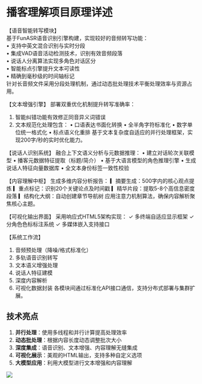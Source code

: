 # 播客理解项目原理详述


【语音智能转写模块】       
基于FunASR语音识别引擎构建，实现较好的音频转写功能：   
• 支持中英文混合识别与实时分段   
• 集成VAD语音活动检测技术，识别有效音频段落   
• 说话人分离算法实现多角色对话区分   
• 智能标点引擎提升文本可读性   
• 精确到毫秒级的时间轴标记  
针对长音频文件采用分段处理机制，通过动态批处理技术平衡处理效率与资源占用。

【文本增强引擎】
部署双重优化机制提升转写准确率：
1. 智能纠错功能有效修正同音异义词错误
2. 文本规范化处理包含：
   • 口语表达书面化转换
   • 全半角字符标准化
   • 数字单位统一格式化
   • 标点语义化重排
基于文本复杂度自适应的并行处理框架，实现200字/秒的实时优化能力。

【说话人识别系统】
融合上下文语义分析与元数据推理：
• 建立对话轮次关联模型
• 播客元数据特征提取（标题/简介）
• 基于大语言模型的角色推理引擎
• 生成说话人特征向量数据库
• 全文本身份标签一致性校验

【内容理解中枢】
生成多维内容分析报告：
▎摘要生成：500字内的核心观点提炼
▎重点标记：识别20个关键论点及时间戳
▎精华片段：提取5-8个高信息密度段落
▎结构化大纲：自动创建章节导航树
应用注意力机制算法，确保内容解析聚焦核心主题。

【可视化输出界面】
采用响应式HTML5架构实现：
✓ 多终端自适应显示框架
✓ 分角色色标标注系统
✓ 多媒体嵌入支持接口

【系统工作流】
1. 音频预处理（降噪/格式标准化）
2. 多轨语音识别转写
3. 文本语义增强处理
4. 说话人特征建模
5. 深度内容解析
6. 可视化数据封装
各模块间通过标准化API接口通信，支持分布式部署与集群扩展。


## 技术亮点

1. **并行处理**：使用多线程和并行计算提高处理效率
2. **动态批处理**：根据内容长度动态调整批次大小
3. **深度集成**：语音识别、文本增强、内容理解无缝集成
4. **可视化展示**：美观的HTML输出，支持多种自定义选项
5. **大模型应用**：利用大模型进行文本增强和内容理解

[![](https://mermaid.ink/img/pako:eNqVlu9P4kgYx_8VUt-OydLioeSyiVhrRX2zbu7FFV9UOhVySElpcz82m-gdAp6i7Ol6enFR1Ij3QzS36q2gu_8MMy3_xQ5M1ZGwe1lekE7nO995ns88M9MXXMzQIBfi5kw1Hfc9F6MpH_nFkmomI0LdlzaNGMxkfHoimQz16UN6UA-CjGUa38FQ30AwODD0xGv2f5_QrHiIT_8AYkbSMEN9giB0uWmqpd5ZDUINzt5baYNqYFD_Aqt5EnbS84JP9Fk9du8laAPq4JeEZdhW2rbuzIZgDOr3Zl_FggNB7f_N6P-wgn87RbWD1t7b1sErvJVvNq5mfP39T31hxT07Ja_dsxwq_I12Tr6eNZ9OpyGMxZ_BmDGXSvwEzRnqEu6MGFHQ2h6qrri3_6DcjtPYwOXdGXayjD1LV411bm1f4dolFdx5-aJc8_aDs3ki2anh6We4ksPlqyhH4_J7geGLBvr1BB8u4MuVdmzfDIszjI2fqnnFzf9FdOyUbTWxZdU8VQvE-8I9e9Os11Eh5xw3WI1ANQEF7-edn6_x4gE6KrKCAMVA38CUxuY-0ukTFQoH5ZZQ7RodlNFNvTciVtGNSKSI0PWVW1lFR1mnlPPgiH4FlVY7iRad-n5rc4eJT6RIRN5LoHmzjVa3WAGlIAoKWj8kwEiszevj1psD8szKKAiRgHh9jk5_x_s36Ga9y4qyGO3JYlSheaHSmvNHliVCS096WAW6YJ-qokeibkqSR-moik8qqLxCFhSXSx4oiYA6uybDPc6dPiZ-ibKS-IdQ8PY-Os86m3u48EhJoUkEWn2TlOxDAZWKTvWcVVJuYz2ZjCno3fH92OaHCl486wlHVmiLLLpbPWy-W8Ovtt3jxc9VEZV285G7-FCVx0f2KzRT_PqiebvxaI7OYMpHJrW0XkLrW618kVSUWztxa3VWRuHI7X3VXiPn3_fo9k9nOU8iYWWUjBzw3NDS29ZmjdQwq6EVNd6T3vgjKN7R09FHFPn51GR3iXZhaktout2QItTEr-ByFjXqrcol2Q4d_ywTW4TSiPB3NVAlYSzj_f_IpKyM0ogIZONcoFIBLy_g3WVvcRkZpTHRM9MJBe8uOI1CO2QaDc1zUnHfb6B8vcexO-Wd8WjpF7JhcbHmHfBeL93MbENiGzLbiLC-nevINwxGwCgYA-NgqnNdsn1hIAIJyCBCb79HXX4Q5kFYAOEAEP1A5IEoADEAJD-QeCAJQPYDmQcyeQiAiB9EeEC4eLc7azQBJr37kAPcPDTn1YRGPg9etDVRzorDeRjlQuRRg7pqJ60oF029JFLVtozpH1MxLmSZNgScadhzcS6kq8kMadlpkgsUEyopkPn7t2k19a1hPLShlrAMc4p-kHS-SwD5LmnP73mSxYPmiGGnLC4UePkRHveDog?type=png)](https://mermaid-live.nodejs.cn/edit#pako:eNqVlu9P4kgYx_8VUt-OydLioeSyiVhrRX2zbu7FFV9UOhVySElpcz82m-gdAp6i7Ol6enFR1Ij3QzS36q2gu_8MMy3_xQ5M1ZGwe1lekE7nO995ns88M9MXXMzQIBfi5kw1Hfc9F6MpH_nFkmomI0LdlzaNGMxkfHoimQz16UN6UA-CjGUa38FQ30AwODD0xGv2f5_QrHiIT_8AYkbSMEN9giB0uWmqpd5ZDUINzt5baYNqYFD_Aqt5EnbS84JP9Fk9du8laAPq4JeEZdhW2rbuzIZgDOr3Zl_FggNB7f_N6P-wgn87RbWD1t7b1sErvJVvNq5mfP39T31hxT07Ja_dsxwq_I12Tr6eNZ9OpyGMxZ_BmDGXSvwEzRnqEu6MGFHQ2h6qrri3_6DcjtPYwOXdGXayjD1LV411bm1f4dolFdx5-aJc8_aDs3ki2anh6We4ksPlqyhH4_J7geGLBvr1BB8u4MuVdmzfDIszjI2fqnnFzf9FdOyUbTWxZdU8VQvE-8I9e9Os11Eh5xw3WI1ANQEF7-edn6_x4gE6KrKCAMVA38CUxuY-0ukTFQoH5ZZQ7RodlNFNvTciVtGNSKSI0PWVW1lFR1mnlPPgiH4FlVY7iRad-n5rc4eJT6RIRN5LoHmzjVa3WAGlIAoKWj8kwEiszevj1psD8szKKAiRgHh9jk5_x_s36Ga9y4qyGO3JYlSheaHSmvNHliVCS096WAW6YJ-qokeibkqSR-moik8qqLxCFhSXSx4oiYA6uybDPc6dPiZ-ibKS-IdQ8PY-Os86m3u48EhJoUkEWn2TlOxDAZWKTvWcVVJuYz2ZjCno3fH92OaHCl486wlHVmiLLLpbPWy-W8Ovtt3jxc9VEZV285G7-FCVx0f2KzRT_PqiebvxaI7OYMpHJrW0XkLrW618kVSUWztxa3VWRuHI7X3VXiPn3_fo9k9nOU8iYWWUjBzw3NDS29ZmjdQwq6EVNd6T3vgjKN7R09FHFPn51GR3iXZhaktout2QItTEr-ByFjXqrcol2Q4d_ywTW4TSiPB3NVAlYSzj_f_IpKyM0ogIZONcoFIBLy_g3WVvcRkZpTHRM9MJBe8uOI1CO2QaDc1zUnHfb6B8vcexO-Wd8WjpF7JhcbHmHfBeL93MbENiGzLbiLC-nevINwxGwCgYA-NgqnNdsn1hIAIJyCBCb79HXX4Q5kFYAOEAEP1A5IEoADEAJD-QeCAJQPYDmQcyeQiAiB9EeEC4eLc7azQBJr37kAPcPDTn1YRGPg9etDVRzorDeRjlQuRRg7pqJ60oF029JFLVtozpH1MxLmSZNgScadhzcS6kq8kMadlpkgsUEyopkPn7t2k19a1hPLShlrAMc4p-kHS-SwD5LmnP73mSxYPmiGGnLC4UePkRHveDog)
